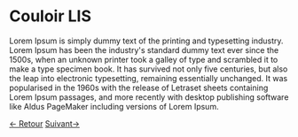 # Couloir LIS

Lorem Ipsum is simply dummy text of the printing and typesetting industry. Lorem Ipsum has been the industry's standard dummy text ever since the 1500s, when an unknown printer took a galley of type and scrambled it to make a type specimen book. It has survived not only five centuries, but also the leap into electronic typesetting, remaining essentially unchanged. It was popularised in the 1960s with the release of Letraset sheets containing Lorem Ipsum passages, and more recently with desktop publishing software like Aldus PageMaker including versions of Lorem Ipsum.

<div class="navBlock">
	<a href="#/couloirs/couloir_his?id=couloir-his" class="navContent">&lt;- Retour</a>
	<a href="#/couloirs/couloir_ris?id=couloir-ris" class="navContent">Suivant-&gt;</a>
</div>